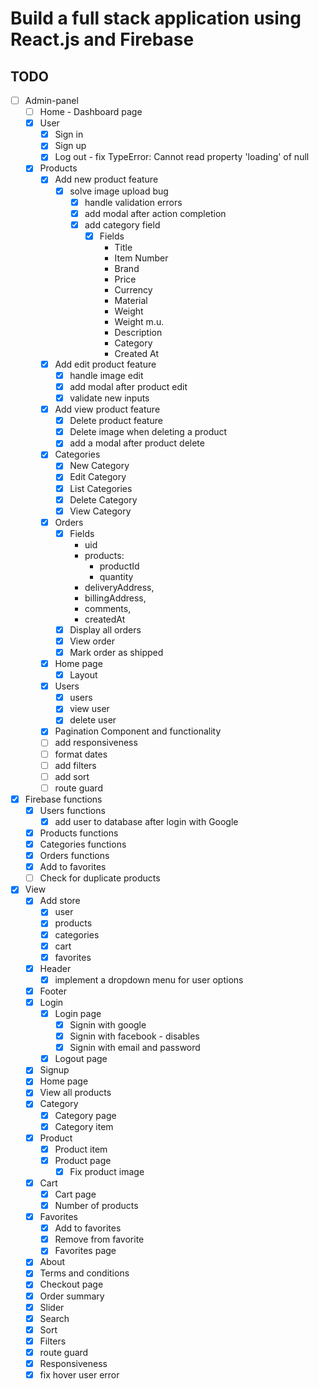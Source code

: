# Build a full stack application using React.js and Firebase

## TODO 

* [ ] Admin-panel
    * [ ] Home - Dashboard page
    * [x] User
        * [x] Sign in
        * [x] Sign up
        * [x] Log out - fix TypeError: Cannot read property 'loading' of null

    *  [x] Products
        * [x] Add new product feature 
            * [x] solve image upload bug
                * [x] handle validation errors
                * [x] add modal after action completion
                * [x] add category field
                    * [x] Fields
                        * Title
                        * Item Number
                        * Brand
                        * Price
                        * Currency
                        * Material
                        * Weight
                        * Weight m.u.
                        * Description
                        * Category
                        * Created At
        * [x] Add edit product feature
             * [x]  handle image edit
             * [x]  add modal after product edit
             * [x]  validate new inputs
        * [x]  Add view product feature
             * [x]  Delete product feature
             * [x]  Delete image when deleting a product
             * [x]  add a modal after product delete

        * [x] Categories 
            * [x]  New Category
            * [x]  Edit Category
            * [x]  List Categories
            * [x]  Delete Category
            * [x]  View Category
        * [x]  Orders
            * [x]  Fields 
                * uid 
                * products: 
                  * productId
                  * quantity
                * deliveryAddress, 
                * billingAddress,
                * comments,
                * createdAt
            * [x]  Display all orders
            * [x]  View order
            * [x] Mark order as shipped
        * [x]  Home page 
            * [x]  Layout
        * [x]  Users
            * [x]  users
            * [x]  view user
            * [x]  delete user
        * [x] Pagination Component and functionality
        * [ ] add responsiveness
        * [ ] format dates 
        * [ ] add filters 
        * [ ] add sort
        * [ ] route guard

* [x] Firebase functions
    * [x] Users functions
        * [x] add user to database after login with Google
    * [x] Products functions
    * [x] Categories functions
    * [x] Orders functions
    * [x] Add to favorites
    * [ ] Check for duplicate products

* [x] View 
    * [x] Add store 
        * [x] user
        * [x] products 
        * [x] categories 
        * [x] cart
        * [x] favorites 
    * [x] Header
        * [x] implement a dropdown menu for user options
    * [x] Footer
    * [x] Login
        * [x] Login page
            * [x] Signin with google
            * [x] Signin with facebook - disables
            * [x] Signin with email and password
        * [x] Logout page
    * [x] Signup
    * [x] Home page
    * [x] View all products
    * [x] Category
        * [x] Category page 
        * [x] Category item
    * [x] Product 
        * [x] Product item 
        * [x] Product page
            * [x] Fix product image 
    * [x] Cart
        * [x] Cart page
        * [x] Number of products
    * [x] Favorites 
        * [x] Add to favorites 
        * [x] Remove from favorite
        * [x] Favorites page
    * [x] About 
    * [x] Terms and conditions
    * [x] Checkout page
    * [x] Order summary
    * [x] Slider
    * [x] Search
    * [x] Sort
    * [x] Filters  
    * [x] route guard 
    * [x] Responsiveness
    * [x] fix hover user error